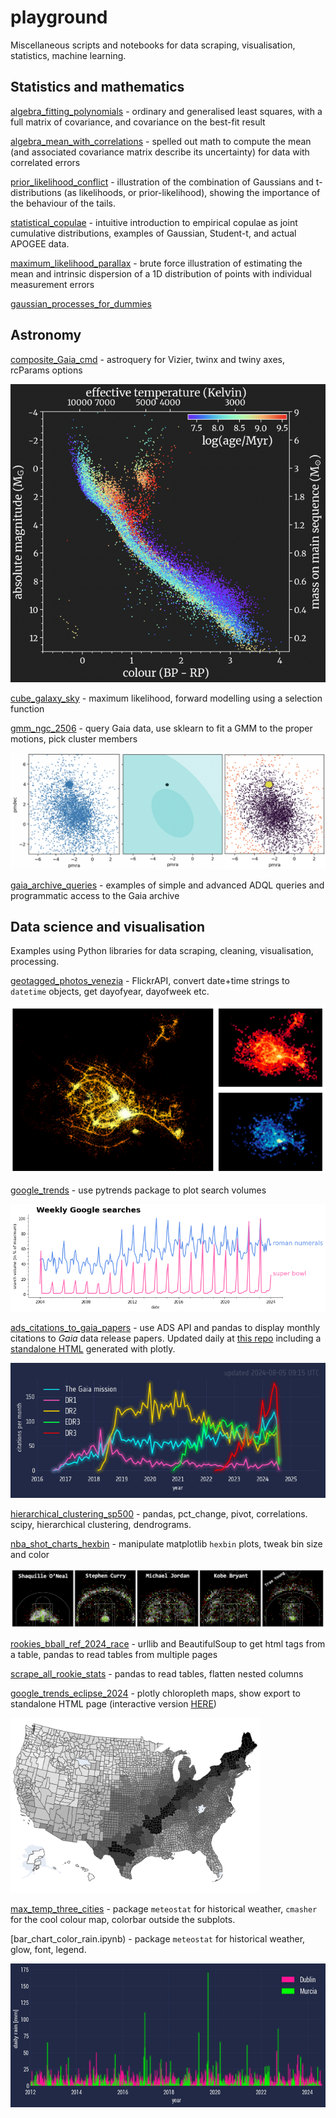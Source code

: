 # playground
Miscellaneous scripts and notebooks for data scraping, visualisation, statistics, machine learning.



## Statistics and mathematics

[algebra_fitting_polynomials](/statistics/algebra_fitting_polynomials.ipynb) - ordinary and generalised least squares, with a full matrix of covariance, and covariance on the best-fit result

[algebra_mean_with_correlations](/statistics/algebra_mean_with_correlations.ipynb) - spelled out math to compute the mean (and associated covariance matrix describe its uncertainty) for data with correlated errors

[prior_likelihood_conflict](/statistics/prior_likelihood_conflict.ipynb) - illustration of the combination of Gaussians and t-distributions (as likelihoods, or prior-likelihood), showing the importance of the behaviour of the tails.

[statistical_copulae](/statistics/statistical_copulae.ipynb) - intuitive introduction to empirical copulae as joint cumulative distributions, examples of Gaussian, Student-t, and actual APOGEE data.

[maximum_likelihood_parallax](/statistics/maximum_likelihood_parallax.ipynb) - brute force illustration of estimating the mean and intrinsic dispersion of a 1D distribution of points with individual measurement errors

[gaussian_processes_for_dummies](/statistics/gaussian_processes_for_dummies.ipynb)


## Astronomy

[composite_Gaia_cmd](composite_Gaia_cmd.ipynb) - astroquery for Vizier, twinx and twiny axes, rcParams options

![image](/img/img_cmd.png)

[cube_galaxy_sky](/statistics/cube_galaxy_sky.ipynb) - maximum likelihood, forward modelling using a selection function

[gmm_ngc_2506](gmm_ngc_2506.ipynb) - query Gaia data, use sklearn to fit a GMM to the proper motions, pick cluster members

![image](/img/img_gmm_ngc2506.png)

[gaia_archive_queries](gaia_archive_queries.ipynb) - examples of simple and advanced ADQL queries and programmatic access to the Gaia archive

## Data science and visualisation

Examples using Python libraries for data scraping, cleaning, visualisation, processing.

[geotagged_photos_venezia](geotagged_photos_venezia.ipynb) - FlickrAPI, convert date+time strings to `datetime` objects, get dayofyear, dayofweek etc.

![image](/img/img_venezia.png)

[google_trends](google_trends.ipynb) - use pytrends package to plot search volumes

![image](/img/img_google_trends.png)

[ads_citations_to_gaia_papers](ads_citations_to_gaia_papers.ipynb) - use ADS API and pandas to display monthly citations to *Gaia* data release papers. Updated daily at [this repo](https://github.com/TristanCantatGaudin/ADS-Gaia-Citations) including a [standalone HTML](https://tristancantatgaudin.github.io/ADS-Gaia-Citations/ads-citations-plotly.html) generated with plotly.

![image](https://raw.githubusercontent.com/TristanCantatGaudin/ADS-Gaia-Citations/main/citations_per_month.png)

[hierarchical_clustering_sp500](hierarchical_clustering_sp500.ipynb) - pandas, pct_change, pivot, correlations. scipy, hierarchical clustering, dendrograms. 

[nba_shot_charts_hexbin](/nba/nba_shot_charts_hexbin.ipynb) - manipulate matplotlib `hexbin` plots, tweak bin size and color

![image](/nba/hexbin_shot_charts.png)

[rookies_bball_ref_2024_race](/nba/rookies_bball_ref_2024_race.ipynb) - urllib and BeautifulSoup to get html tags from a table, pandas to read tables from multiple pages

[scrape_all_rookie_stats](/nba/scrape_all_rookie_stats.ipynb) - pandas to read tables, flatten nested columns

[google_trends_eclipse_2024](google_trends_eclipse_2024.ipynb) - plotly chloropleth maps, show export to standalone HTML page (interactive version [HERE](https://tristancantatgaudin.github.io/docs/google_trends_eclipse_2024.html))

<img src="https://github.com/TristanCantatGaudin/playground/blob/main/img/google_trends_eclipse_2024.png?raw=true" width=400 height=280 />


[max_temp_three_cities](max_temp_three_cities.ipynb) - package `meteostat` for historical weather, `cmasher` for the cool colour map, colorbar outside the subplots.

[bar_chart_color_rain.ipynb) - package `meteostat` for historical weather, glow, font, legend.

<img src="https://github.com/TristanCantatGaudin/playground/blob/main/img/rain.png?raw=true" width=600 height=230 />





